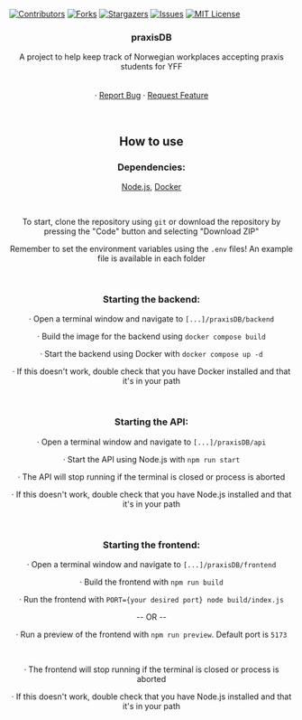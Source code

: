 <!-- Improved compatibility of back to top link: See: https://github.com/othneildrew/Best-README-Template/pull/73 -->

<a name="readme-top"></a>

<!--
*** Thanks for checking out the Best-README-Template. If you have a suggestion
*** that would make this better, please fork the repo and create a pull request
*** or simply open an issue with the tag "enhancement".
*** Don't forget to give the project a star!
*** Thanks again! Now go create something AMAZING! :D
-->

<!-- PROJECT SHIELDS -->
<!--
*** I'm using markdown "reference style" links for readability.
*** Reference links are enclosed in brackets [ ] instead of parentheses ( ).
*** See the bottom of this document for the declaration of the reference variables
*** for contributors-url, forks-url, etc. This is an optional, concise syntax you may use.
*** https://www.markdownguide.org/basic-syntax/#reference-style-links
-->

[![Contributors][contributors-shield]][contributors-url]
[![Forks][forks-shield]][forks-url]
[![Stargazers][stars-shield]][stars-url]
[![Issues][issues-shield]][issues-url]
[![MIT License][license-shield]][license-url]

<!-- PROJECT LOGO -->
<!-- <br />
<div align="center">
  <a href="https://github.com/Velkee/praxisDB">
    <img src="images/logo.png" alt="Logo" width="80" height="80">
  </a>
-->

<div align="center">
  <h3>praxisDB</h3>

  <p>
    A project to help keep track of Norwegian workplaces accepting praxis students for YFF
    <br />
    <br />
    <br />
    ·
    <a href="https://github.com/Velkee/praxisDB/issues">Report Bug</a>
    ·
    <a href="https://github.com/Velkee/praxisDB/issues">Request Feature</a>
  </p>
</div>

<br />

<div align="center">
  <h2>How to use</h2>
  <h3>Dependencies:</h3>
  <p>
    <a href="https://nodejs.org/">Node.js</a>,
    <a href="https://docker.com/">Docker</a>
  </p>

  <br />

  <p>
  To start, clone the repository using <code>git</code> or download the repository by pressing the "Code" button and selecting "Download ZIP"
  </p>

  <p>
  Remember to set the environment variables using the <code>.env</code> files! An example file is available in each folder
  </p>

  <br />

  <h3>Starting the backend:</h3>
  <p>
    · Open a terminal window and navigate to <code>[...]/praxisDB/backend</code>
  </p>
  <p>
    · Build the image for the backend using <code>docker compose build</code>
  </p>
  <p>
    · Start the backend using Docker with <code>docker compose up -d</code>
  </p>
  <p>
    · If this doesn't work, double check that you have Docker installed and that it's in your path
  </p>

  <br />

  <h3>Starting the API:</h3>

  <p>
    · Open a terminal window and navigate to <code>[...]/praxisDB/api</code>
  </p>
  <p>
    · Start the API using Node.js with <code>npm run start</code>
  </p>
  <p>
    · The API will stop running if the terminal is closed or process is aborted
  </p>
  <p>
    · If this doesn't work, double check that you have Node.js installed and that it's in your path
  </p>

  <br />

  <h3>Starting the frontend:</h3>

  <p>
    · Open a terminal window and navigate to <code>[...]/praxisDB/frontend</code>
  </p>
  <p>
    · Build the frontend with <code>npm run build</code>
  </p>
  <p>
    · Run the frontend with <code>PORT={your desired port} node build/index.js</code>
  </p>
  <p> -- OR --
  <p>
    · Run a preview of the frontend with <code>npm run preview</code>. Default port is <code>5173</code>
  </p>
  <br />
  <p>
    · The frontend will stop running if the terminal is closed or process is aborted
  </p>
  <p>
    · If this doesn't work, double check that you have Node.js installed and that it's in your path
  </p>

</div>

<!-- MARKDOWN LINKS & IMAGES -->
<!-- https://www.markdownguide.org/basic-syntax/#reference-style-links -->

[contributors-shield]: https://img.shields.io/github/contributors/Velkee/praxisDB.svg?style=for-the-badge
[contributors-url]: https://github.com/Velkee/praxisDB/graphs/contributors
[forks-shield]: https://img.shields.io/github/forks/Velkee/praxisDB.svg?style=for-the-badge
[forks-url]: https://github.com/Velkee/praxisDB/network/members
[stars-shield]: https://img.shields.io/github/stars/Velkee/praxisDB.svg?style=for-the-badge
[stars-url]: https://github.com/Velkee/praxisDB/stargazers
[issues-shield]: https://img.shields.io/github/issues/Velkee/praxisDB.svg?style=for-the-badge
[issues-url]: https://github.com/Velkee/praxisDB/issues
[license-shield]: https://img.shields.io/github/license/Velkee/praxisDB.svg?style=for-the-badge
[license-url]: https://github.com/Velkee/praxisDB/blob/master/LICENSE.txt
